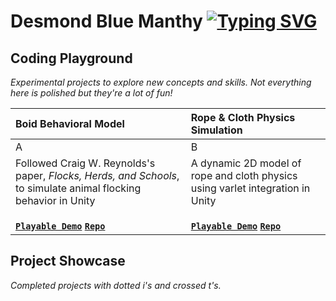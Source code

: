 <!-- text scroll -->

# Desmond Blue Manthy <a href="https://git.io/typing-svg"><img src="https://readme-typing-svg.herokuapp.com?font=Hubot+Sans&size=20&weight=900&duration=4450&pause=710&center=false&vCenter=true&width=800&height=20&repeat=false&lines=I+am+an+applied+mathematician+and+computer+scientist;I+am+a+self-taught+game+developer;I+love+curious+coding..<3" alt="Typing SVG"/></a>

## Coding Playground
*Experimental projects to explore new concepts and skills. Not everything here is polished but they're a lot of fun!*


| Boid Behavioral Model | Rope & Cloth Physics Simulation |
| :--- | :--- |
| A | B |
|Followed Craig W. Reynolds's paper, _Flocks, Herds, and Schools_, to simulate animal flocking behavior in Unity<br><br>[**`Playable Demo`**](https://dbmanthy.github.io/Boids/) [**`Repo`**](https://github.com/dbmanthy/Boids) |A dynamic 2D model of rope and cloth physics using varlet integration in Unity<br><br>[**`Playable Demo`**](https://dbmanthy.github.io/Thread-Simulation-Micro/ThreadSimulationBuild/) [**`Repo`**](https://github.com/dbmanthy/Thread-Simulation-Micro)|


## Project Showcase
*Completed projects with dotted i's and crossed t's.*

<!--- snake -->
<!---
<div align="center">
  <img  src="https://github.com/1999AZZAR/1999AZZAR/blob/main/resources/img/grid-snake.svg"
       alt="snake" /></a>
</div>
-->


<!--
**dbmanthy/dbmanthy** is a ✨ _special_ ✨ repository because its `README.md` (this file) appears on your GitHub profile.

Here are some ideas to get you started:

- 🔭 I’m currently working on ...
- 🌱 I’m currently learning ...
- 👯 I’m looking to collaborate on ...
- 🤔 I’m looking for help with ...
- 💬 Ask me about ...
- 📫 How to reach me: ...
- 😄 Pronouns: ...
- ⚡ Fun fact: ...
-->
